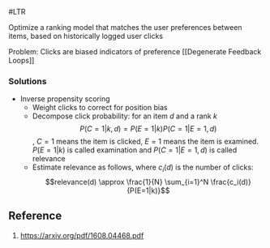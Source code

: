 #LTR

Optimize a ranking model that matches the user preferences between items, based on historically logged user clicks

Problem: Clicks are biased indicators of preference [[Degenerate Feedback Loops]]


### Solutions
- Inverse propensity scoring
	- Weight clicks to correct for position bias
	- Decompose click probability: for an item $d$ and a rank $k$ $$P(C = 1|k, d) = P(E = 1|k)P(C=1|E=1, d)$$, $C = 1$ means the item is clicked, $E = 1$ means the item is examined. $P(E = 1|k)$ is called examination and $P(C=1|E=1, d)$ is called relevance
	- Estimate relevance as follows, where $c_i(d)$ is the number of clicks: $$relevance(d) \approx \frac{1}{N} \sum_{i=1}^N \frac{c_i(d)}{P(E=1|k)}$$

## Reference
1. https://arxiv.org/pdf/1608.04468.pdf